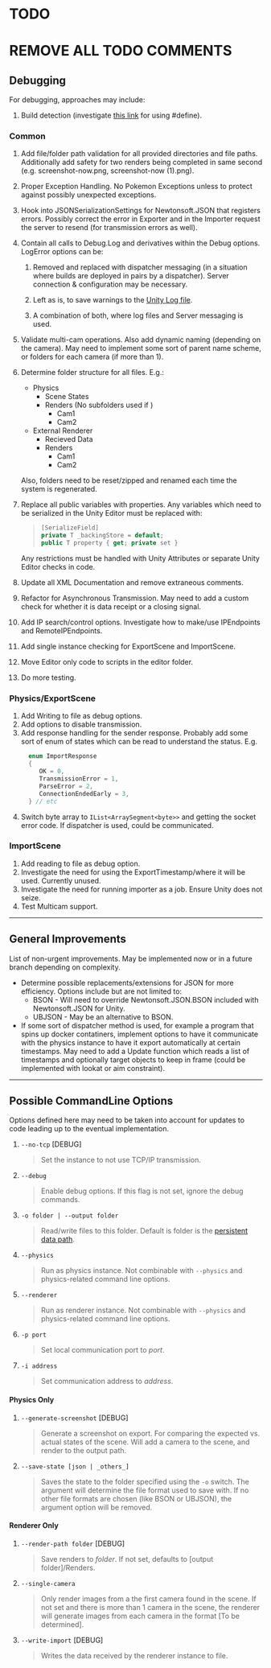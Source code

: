 # TODO

# REMOVE ALL TODO COMMENTS

## Debugging 

For debugging, approaches may include:
1. Build detection (investigate [this link](https://docs.unity3d.com/Manual/PlatformDependentCompilation.html#:~:text=You%20use%20the,%E2%80%9D%20option%20enabled.) for using #define). 

### Common

1. Add file/folder path validation for all provided directories and file paths. Additionally add safety for two renders being completed in same second (e.g. screenshot-now.png, screenshot-now (1).png). 

2. Proper Exception Handling. No Pokemon Exceptions unless to protect against possibly unexpected exceptions.

3. Hook into JSONSerializationSettings for Newtonsoft.JSON that registers errors. Possibly correct the error in Exporter and in the Importer request the server to resend (for transmission errors as well).

4. Contain all calls to Debug.Log and derivatives within the Debug options. LogError options can be:

   1. Removed and replaced with dispatcher messaging (in a situation where builds are deployed in pairs by a dispatcher). Server connection & configuration may be necessary.

   2. Left as is, to save warnings to the [Unity Log file](https://docs.unity3d.com/Manual/LogFiles.html).

   3. A combination of both, where log files and Server messaging is used.

5. Validate multi-cam operations. Also add dynamic naming (depending on the camera). May need to implement some sort of parent name scheme, or folders for each camera (if more than 1).

6. Determine folder structure for all files. E.g.:
    - Physics
      - Scene States
      - Renders (No subfolders used if )
        - Cam1
        - Cam2
    - External Renderer
      - Recieved Data
      - Renders
        - Cam1
        - Cam2

    Also, folders need to be reset/zipped and renamed each time the system is regenerated. 
    
7. Replace all public variables with properties. Any variables which need to be serialized in the Unity Editor must be replaced with:
   > ```C#
   > [SerializeField]
   > private T _backingStore = default;
   > public T property { get; private set }
   > ```
    Any restrictions must be handled with Unity Attributes or separate Unity Editor checks in code.

8. Update all XML Documentation and remove extraneous comments.

9. Refactor for Asynchronous Transmission. May need to add a custom check for whether it is data receipt or a closing signal.

10. Add IP search/control options. Investigate how to make/use IPEndpoints and RemoteIPEndpoints.

11. Add single instance checking for ExportScene and ImportScene.
12. Move Editor only code to scripts in the editor folder.
13. Do more testing. 
 
### Physics/ExportScene

1. Add Writing to file as debug options.
2. Add options to disable transmission.
3. Add response handling for the sender response. Probably add some sort of enum of states which can be read to understand the status. E.g.
   ```C#
     enum ImportResponse 
     {
        OK = 0,
        TransmissionError = 1,
        ParseError = 2,
        ConnectionEndedEarly = 3,
     } // etc
   ```
4. Switch byte array to `IList<ArraySegment<byte>>` and getting the socket error code. If dispatcher is used, could be communicated.

### ImportScene

1. Add reading to file as debug option.
2. Investigate the need for using the ExportTimestamp/where it will be used. Currently unused.
3. Investigate the need for running importer as a job. Ensure Unity does not seize.
4. Test Multicam support.

---

## General Improvements

List of non-urgent improvements. May be implemented now or in a future branch depending on complexity.

- Determine possible replacements/extensions for JSON for more efficiency. Options include but are not limited to:
  - BSON - Will need to override Newtonsoft.JSON.BSON included with Newtonsoft.JSON for Unity.
  - UBJSON - May be an alternative to BSON.
- If some sort of dispatcher method is used, for example a program that spins up docker contatiners, implement options to have it communicate with the physics instance to have it export automatically at certain timestamps. May need to add a Update function which reads a list of timestamps and optionally target objects to keep in frame (could be implemented with lookat or aim constraint).

---

## Possible CommandLine Options

Options defined here may need to be taken into account for updates to code leading up to the eventual implementation.

1. `--no-tcp` [DEBUG]
    > Set the instance to not use TCP/IP transmission.

2. `--debug` 
    > Enable debug options. If this flag is not set, ignore the debug commands.

3. `-o folder | --output folder` 
   > Read/write files to this folder. Default is folder is the [persistent data path](https://docs.unity3d.com/ScriptReference/Application-persistentDataPath.html).

4. `--physics` 
   > Run as physics instance. Not combinable with `--physics` and physics-related command line options.

5. `--renderer` 
   > Run as renderer instance. Not combinable with `--physics` and physics-related command line options. 

6. `-p port` 
   > Set local communication port to _port_.

7. `-i address` 
   > Set communication address to _address_.


#### Physics Only

1. `--generate-screenshot` [DEBUG]
   > Generate a screenshot on export. For comparing the expected vs. actual states of the scene. Will add a camera to the scene, and render to the output path.
2. `--save-state [json | _others_]`
   > Saves the state to the folder specified using the `-o` switch. The argument will determine the file format used to save with. If no other file formats are chosen (like BSON or UBJSON), the argument option will be removed.

#### Renderer Only

1. `--render-path folder` [DEBUG]
   > Save renders to _folder_. If not set, defaults to [output folder]/Renders.

2. `--single-camera`
   > Only render images from a the first camera found in the scene. If not set and there is more than 1 camera in the scene, the renderer will generate images from each camera in the format [To be determined]. 

3. `--write-import` [DEBUG]
   > Writes the data received by the renderer instance to file.